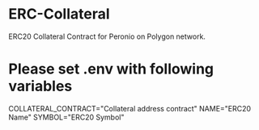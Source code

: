 # ERC-Collateral

ERC20 Collateral Contract for Peronio on Polygon network.

# Please set .env with following variables

COLLATERAL_CONTRACT="Collateral address contract"
NAME="ERC20 Name"
SYMBOL="ERC20 Symbol"
